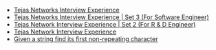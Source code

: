  - [Tejas Networks Interview Experience](https://www.geeksforgeeks.org/tejas-networks-interview-experience/)
- [Tejas Networks Interview Experience | Set 3 (For Software Engineer)](https://www.geeksforgeeks.org/tejas-networks-interview-experience-set-3-software-engineer/)
- [Tejas Network Interview Experience | Set 2 (For R & D Engineer)](https://www.geeksforgeeks.org/tejas-network-interview-experience-set-2-for-r-d-engineer/)
- [Tejas Network Interview Experience](https://www.geeksforgeeks.org/tejus-network-interview-experience/)
- [Given a string
 find its first non-repeating character](https://www.geeksforgeeks.org/given-a-string-find-its-first-non-repeating-character/)